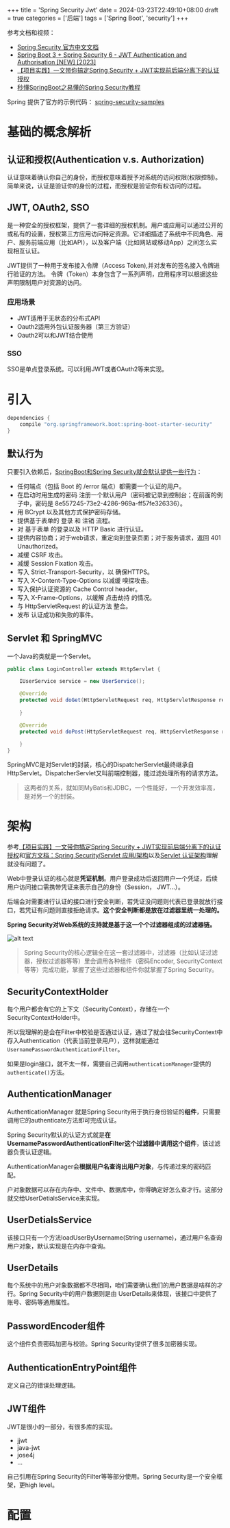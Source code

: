 +++
title = 'Spring Security Jwt'
date = 2024-03-23T22:49:10+08:00
draft = true
categories = ['后端']
tags = ['Spring Boot', 'security']
+++

参考文档和视频：
- [Spring Security 官方中文文档](https://springdoc.cn/spring-security/servlet/architecture.html)
- [Spring Boot 3 + Spring Security 6 - JWT Authentication and Authorisation [NEW] [2023]](https://youtu.be/KxqlJblhzfI?si=wzzJWlUpDnVNcQ5E)
- [【项目实践】一文带你搞定Spring Security + JWT实现前后端分离下的认证授权](https://zhuanlan.zhihu.com/p/342755411)
- [秒懂SpringBoot之易懂的Spring Security教程](https://zhuanlan.zhihu.com/p/625403750)

Spring 提供了官方的示例代码： [spring-security-samples](https://github.com/spring-projects/spring-security-samples/tree/main)

# 基础的概念解析

## 认证和授权(Authentication v.s. Authorization)

认证意味着确认你自己的身份，而授权意味着授予对系统的访问权限(权限控制)。简单来说，认证是验证你的身份的过程，而授权是验证你有权访问的过程。

## JWT, OAuth2, SSO

是一种安全的授权框架，提供了一套详细的授权机制。用户或应用可以通过公开的或私有的设置，授权第三方应用访问特定资源。它详细描述了系统中不同角色、用户、服务前端应用（比如API），以及客户端（比如网站或移动App）之间怎么实现相互认证。

JWT提供了一种用于发布接入令牌（Access Token),并对发布的签名接入令牌进行验证的方法。 令牌（Token）本身包含了一系列声明，应用程序可以根据这些声明限制用户对资源的访问。

### 应用场景
- JWT适用于无状态的分布式API
- Oauth2适用外包认证服务器（第三方验证）
- Oauth2可以和JWT结合使用

### SSO
SSO是单点登录系统。可以利用JWT或者OAuth2等来实现。

# 引入
```gradle
dependencies {
	compile "org.springframework.boot:spring-boot-starter-security"
}
```

## 默认行为
只要引入依赖后，[SpringBoot和Spring Security就会默认提供一些行为](https://springdoc.cn/spring-security/servlet/getting-started.html#servlet-hello-auto-configuration)：

- 任何端点（包括 Boot 的 /error 端点）都需要一个认证的用户。
- 在启动时用生成的密码 注册一个默认用户（密码被记录到控制台；在前面的例子中，密码是 8e557245-73e2-4286-969a-ff57fe326336）。
- 用 BCrypt 以及其他方式保护密码存储。
- 提供基于表单的 登录 和 注销 流程。
- 对 基于表单 的登录以及 HTTP Basic 进行认证。
- 提供内容协商；对于web请求，重定向到登录页面；对于服务请求，返回 401 Unauthorized。
- 减缓 CSRF 攻击。
- 减缓 Session Fixation 攻击。
- 写入 Strict-Transport-Security，以 确保HTTPS。
- 写入 X-Content-Type-Options 以减缓 嗅探攻击。
- 写入保护认证资源的 Cache Control header。
- 写入 X-Frame-Options，以缓解 点击劫持 的情况。
- 与 HttpServletRequest 的认证方法 整合。
- 发布 认证成功和失败的事件。

## Servlet 和 SpringMVC

一个Java的类就是一个Servlet。

```java
public class LoginController extends HttpServlet {

    IUserService service = new UserService();

    @Override
    protected void doGet(HttpServletRequest req, HttpServletResponse resp) throws ServletException, IOException {
        
    }

    @Override
    protected void doPost(HttpServletRequest req, HttpServletResponse resp) throws ServletException, IOException {
        
    }
}

```

SpringMVC是对Servlet的封装，核心的DispatcherServlet最终继承自HttpServlet。DispatcherServlet又叫前端控制器，能过滤处理所有的请求方法。

> 这两者的关系，就如同MyBatis和JDBC，一个性能好，一个开发效率高，是对另一个的封装。

# 架构
参考[【项目实践】一文带你搞定Spring Security + JWT实现前后端分离下的认证授权](https://zhuanlan.zhihu.com/p/342755411)和[官方文档：Spring Security/Servlet 应用/架构](https://springdoc.cn/spring-security/servlet/architecture.html)以及[Servlet 认证架构](https://springdoc.cn/spring-security/servlet/authentication/architecture.html)理解就没有问题了。

Web中登录认证的核心就是**凭证机制**。用户登录成功后返回用户一个凭证，后续用户访问接口需携带凭证来表示自己的身份（Session， JWT...）。

后端会对需要进行认证的接口进行安全判断，若凭证没问题则代表已登录就放行接口，若凭证有问题则直接拒绝请求。**这个安全判断都是放在过滤器里统一处理的。**

**Spring Security对Web系统的支持就是基于这一个个过滤器组成的过滤器链。**

![alt text](_media/multi-securityfilterchain.png)

> Spring Security的核心逻辑全在这一套过滤器中，过滤器（比如认证过滤器，授权过滤器等等）里会调用各种组件（密码Encoder, SecurityContext等等）完成功能，掌握了这些过滤器和组件你就掌握了Spring Security。

## SecurityContextHolder
每个用户都会有它的上下文（SecurityContext），存储在一个SecurityContextHolder中。

所以我理解的是会在Filter中校验是否通过认证，通过了就会往SecurityContext中存入Authentication（代表当前登录用户），这样就能通过`UsernamePasswordAuthenticationFilter`。

如果是login接口，就不太一样，需要自己调用`authenticationManager`提供的`authenticate()`方法。

## AuthenticationManager
AuthenticationManager 就是Spring Security用于执行身份验证的**组件**，只需要调用它的authenticate方法即可完成认证。

Spring Security默认的认证方式就是**在UsernamePasswordAuthenticationFilter这个过滤器中调用这个组件**，该过滤器负责认证逻辑。

AuthenticationManager会**根据用户名查询出用户对象**，与传递过来的密码匹配。

户对象数据可以存在内存中、文件中、数据库中，你得确定好怎么查才行。这部分就交给UserDetialsService来实现。

## UserDetialsService
该接口只有一个方法loadUserByUsername(String username)，通过用户名查询用户对象，默认实现是在内存中查询。

## UserDetails
每个系统中的用户对象数据都不尽相同，咱们需要确认我们的用户数据是啥样的才行。Spring Security中的用户数据则是由 UserDetails来体现，该接口中提供了账号、密码等通用属性。

## PasswordEncoder组件
这个组件负责密码加密与校验。Spring Security提供了很多加密器实现。

## AuthenticationEntryPoint组件
定义自己的错误处理逻辑。

## JWT组件
JWT是很小的一部分，有很多库的实现。

- jjwt
- java-jwt
- jose4j
- ...

自己引用在Spring Security的Filter等等部分使用。Spring Security是一个安全框架，更high level。

# 配置
